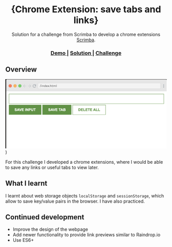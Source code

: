 

<h1 align="center">{Chrome Extension: save tabs and links}</h1>

<div align="center">
   Solution for a challenge from Scrimba to develop a chrome extensions   <a href="http:www.scrimba.com" target="_blank">Scrimba</a>.
</div>

<div align="center">
  <h3>
    <a href="https://lifenavigator-404-3cb47c.netlify.app">
      Demo
    </a>
    <span> | </span>
    <a href="https://github.com/LifeNavigator/Error-404-page">
      Solution
    </a>
    <span> | </span>
    <a href="https://devchallenges.io/challenges/wBunSb7FPrIepJZAg0sY">
      Challenge
    </a>
  </h3>
</div>

<!-- TABLE OF CONTENTS -->

## Overview

![screenshot](chrome-screenshot.png))

For this challenge I developed a chrome extensions, where I would be able to save any links or useful tabs to view later.

## What I learnt

I learnt about web storage objects `localStorage` and `sessionStorage`, which allow to save key/value pairs in the browser. I have also practiced.	

## Continued development

- Improve the design of the webpage
- Add newer functionality to provide link previews similar to Raindrop.io
- Use ES6+ 
